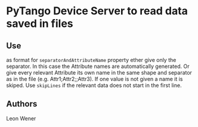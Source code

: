 # PyTango Device Server to read data saved in files

## Use
as format for `separatorAndAttributeName` property ether give only the separator. In this case the Attribute names are automatically generated. Or give every relevant Attribute its own name in the same shape and separator as in the file (e.g. Attr1;Attr2;;Attr3). If one value is not given a name it is skiped.
Use `skipLines` if the relevant data does not start in the first line.

## Authors
Leon Wener
